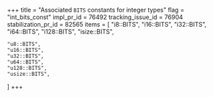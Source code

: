 +++
title = "Associated `BITS` constants for integer types"
flag = "int_bits_const"
impl_pr_id = 76492
tracking_issue_id = 76904
stabilization_pr_id = 82565
items = [
    "i8::BITS",
    "i16::BITS",
    "i32::BITS",
    "i64::BITS",
    "i128::BITS",
    "isize::BITS",

    "u8::BITS",
    "u16::BITS",
    "u32::BITS",
    "u64::BITS",
    "u128::BITS",
    "usize::BITS",
]
+++
